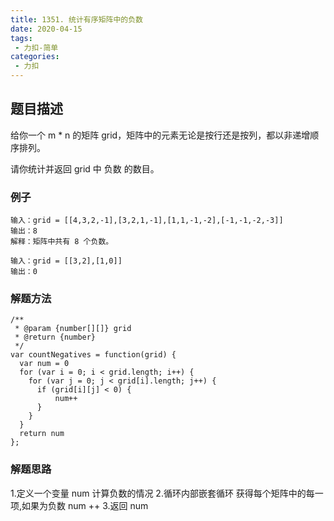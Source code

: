 ```yaml
---
title: 1351. 统计有序矩阵中的负数
date: 2020-04-15
tags:
 - 力扣-简单
categories: 
 - 力扣
---
```


## 题目描述
给你一个 m * n 的矩阵 grid，矩阵中的元素无论是按行还是按列，都以非递增顺序排列。 

请你统计并返回 grid 中 负数 的数目。
### 例子
```
输入：grid = [[4,3,2,-1],[3,2,1,-1],[1,1,-1,-2],[-1,-1,-2,-3]]
输出：8
解释：矩阵中共有 8 个负数。
```
```
输入：grid = [[3,2],[1,0]]
输出：0
```


### 解题方法

```
/**
 * @param {number[][]} grid
 * @return {number}
 */
var countNegatives = function(grid) {
  var num = 0
  for (var i = 0; i < grid.length; i++) {
    for (var j = 0; j < grid[i].length; j++) {
      if (grid[i][j] < 0) {
          num++
      }
    }
  }
  return num
};
```
### 解题思路

1.定义一个变量 num 计算负数的情况
2.循环内部嵌套循环 获得每个矩阵中的每一项,如果为负数 num ++
3.返回 num
